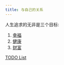 ```yaml
---
title: 与自己的关系
---
```

人生追求的无非是三个目标: 
1. [幸福](./1-happiness/readme.md)
2. [健康](./2-health/readme.md)
3. [财富](./3-wealth/readme.md)

[TODO List](./1-happiness/1-aware/temp/todo.md)
